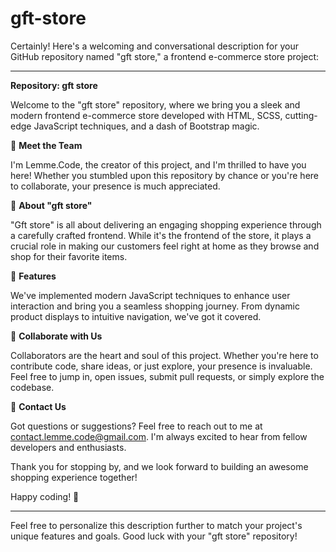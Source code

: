 # gft-store

Certainly! Here's a welcoming and conversational description for your GitHub repository named "gft store," a frontend e-commerce store project:

---

**Repository: gft store**

Welcome to the "gft store" repository, where we bring you a sleek and modern frontend e-commerce store developed with HTML, SCSS, cutting-edge JavaScript techniques, and a dash of Bootstrap magic.

👋 **Meet the Team**

I'm Lemme.Code, the creator of this project, and I'm thrilled to have you here! Whether you stumbled upon this repository by chance or you're here to collaborate, your presence is much appreciated.

🛒 **About "gft store"**

"Gft store" is all about delivering an engaging shopping experience through a carefully crafted frontend. While it's the frontend of the store, it plays a crucial role in making our customers feel right at home as they browse and shop for their favorite items.

🌟 **Features**

We've implemented modern JavaScript techniques to enhance user interaction and bring you a seamless shopping journey. From dynamic product displays to intuitive navigation, we've got it covered.

🤝 **Collaborate with Us**

Collaborators are the heart and soul of this project. Whether you're here to contribute code, share ideas, or just explore, your presence is invaluable. Feel free to jump in, open issues, submit pull requests, or simply explore the codebase.

📧 **Contact Us**

Got questions or suggestions? Feel free to reach out to me at contact.lemme.code@gmail.com. I'm always excited to hear from fellow developers and enthusiasts.

Thank you for stopping by, and we look forward to building an awesome shopping experience together!

Happy coding! 🚀

---

Feel free to personalize this description further to match your project's unique features and goals. Good luck with your "gft store" repository!
